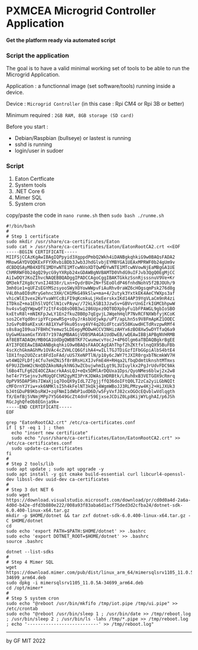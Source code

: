 # PXMCEA Microgrid Controller Application
#### Get the platform ready via automated script

### Script the application

The goal is to have a valid minimal working set of tools to be able to run the Microgrid Application.

Application : a functionnal image (set software/tools) running inside a device.

Device : `Microgrid Controller` (in this case : Rpi CM4 or Rpi 3B or better)

Minimum required : `2GB RAM, 8GB storage (SD card)`

Before you start : 
 - Debian/Raspbian (bullseye) or lastest is running
 - sshd is running
 - login/user in sudoer

### Script

1. Eaton Certficate
2. System tools
3. .NET Core 6
4. Mimer SQL
5. System cron

copy/paste the code in `nano runme.sh` then `sudo bash ./runme.sh`
```
#!/bin/bash
#
# Step 1 certificate
sudo mkdir /usr/share/ca-certificates/Eaton
sudo cat > /usr/share/ca-certificates/Eaton/EatonRootCA2.crt <<EOF
-----BEGIN CERTIFICATE-----
MIIFSjCCAzKgAwIBAgIQPpyid3XgppdPmbQ2Wkh4iDANBgkqhkiG9w0BAQsFADA2
MRowGAYDVQQKExFFYXRvbiBDb3Jwb3JhdGlvbjEYMBYGA1UEAxMPRWF0b24gUm9v
dCBDQSAyMB4XDTE1MDYwNTE1MTcwNVoXDTQwMDYwNTE1MTcwNVowNjEaMBgGA1UE
ChMRRWF0b24gQ29ycG9yYXRpb24xGDAWBgNVBAMTD0VhdG9uIFJvb3QgQ0EgMjCC
AiIwDQYJKoZIhvcNAQEBBQADggIPADCCAgoCggIBAKTGkkzSsnRjsssnuV9Ve+Kr
QM3ekf2Xg8cYvnIJ4838r/Lxn+OydrBU+2N+fSEoOldP46fnhdNohV5f2BJOUh/9
3mh0ie1+qUFZsEGYMSzsyooSWyXOYowWWpvFiAuRhv0raWZ6cHOgsqmPsk276d8g
V4L0ha0I0sMryGehnc3XH/CH1MkG49kSlw+ma+4/2utyk3YxtkEK4AeCYWXps3af
vhicWlE3vex2KvYvaWYCcBiFI9qKcmkuLjHxEerskxIKd14AP39YgVLaCm9nR4zi
ITDkoZ+ma1EhSlVQfClN1cvPAyw//72kLkSB13JzwSv+GBVvrUnGIrkIGMCbhpwW
hv4svSqQYWpwQf7zItF4sQ8sO0B3wi286Upxz0QT0DXpbyFu1bFPAWGL9gbIoSBO
kxEtvR8l+mNIKFpJwLY1En2fkuZ0B0p7qEgvjLJWqehHqlP7NvRCFNXWbfyjKCoK
sos2CeYqd0nripYFcpewRSg+sOyJrAsbUdjwkp/uPT/apLhn5s9V8FmApKZ1OOEC
3zGvPoB9aKExsKrA81XYwF9ku05svg4VY4q20idFtcaV558KuwdHCTdRvzpwRMf4
s8s8agI09ua7FBHhCYemwz5LDEepyMODwHCCV3NHizAHYx6zBO8Xw5wDYTfaQ6a9
UyGwHUaamGxfXV87r197AgMBAAGjVDBSMA4GA1UdDwEB/wQEAwIBBjAPBgNVHRMB
Af8EBTADAQH/MB0GA1UdDgQWBBTKF7CwumwcvYocJ+4P6Olgm6aTBDAQBgkrBgEE
AYI3FQEEAwIBADANBgkqhkiG9w0BAQsFAAOCAgEAhThpf2hZKtfxlnqQX95BuFBb
4scXchGkmAGhMv1OVAc4cZVHLCQ6GfihA4+wILlTGJTDiGzfIFbGGpiAlbS4btE4
lDX1fnp2UOZcat8FdIoFAd/uUS7XeNPTlN/p18y6cJWY7tJXIR0rgxbTNcmkWV7H
wt4WQ2FLDfj4Cfu7eHZNi5f8r8RsHiXIJvFmE4H+RHqa2LfbqDdmtUknshtMTmxs
6F9UJZbmW2cNnQDZAkoNAykhNG3wZCbujwhmILgt9L3UIuylkx2PgJrUdvFDC9Ak
l6Bo4TLFg62E4OCZAacrkAAsLQJ+eQx5DMlArDQUxa1Dps/QyoNMes6blwj2x2w8
heT4r7YSejnv3vMUgQFChM2gyMI3PrKJDWAs1HDRBtk/LRuh0xB3VETGOX9cRmrq
OpPV95DAP5Hs7IWaXjiq7OoQX9yIdL7Z7gjjffQ36doIFtQ0LT2zCa2yiLGbNQIt
cMFOrnYJYiw+xk6NMKlsI5h4kFelNT3kQkj4WgmWBoJJ3RLPMzyw4Kj2+HiJXUk3
bJ4tGDuPB9KbsRWJ+zqFNmI1dWbP1udD6D/w5FyVxfJ82cxOGOcEQvblwVdlqgth
fX/EmfBj5VNmjMPp7Y5G649GcZt4dnFr59EjxseJCDiZ0Lp8KijWYLghAI/p6JSh
RGcJghQfeOb8EGnja9k=
-----END CERTIFICATE-----
EOF

grep "EatonRootCA2.crt" /etc/ca-certificates.conf
if [ $? -eq 1 ] ; then
  echo "insert new certificate"
  sudo echo "/usr/share/ca-certificates/Eaton/EatonRootCA2.crt" >> /etc/ca-certificates.conf
  sudo update-ca-certificates
fi
#
# Step 2 tools/lib
sudo apt update ; sudo apt upgrade -y
sudo apt install -y git cmake build-essential curl libcurl4-openssl-dev libssl-dev uuid-dev ca-certificates
#
# Step 3 dot NET 6
sudo wget https://download.visualstudio.microsoft.com/download/pr/cd0d0a4d-2a6a-4d0d-b42e-dfd3b880e222/008a93f83aba6d1acf75ded3d2cfba24/dotnet-sdk-6.0.400-linux-x64.tar.gz
mkdir -p $HOME/dotnet && tar zxf dotnet-sdk-6.0.400-linux-x64.tar.gz -C $HOME/dotnet
cd
sudo echo 'export PATH=$PATH:$HOME/dotnet' >> .bashrc
sudo echo 'export DOTNET_ROOT=$HOME/dotnet' >> .bashrc
source .bashrc

dotnet --list-sdks
#
# Step 4 Mimer SQL
wget https://download.mimer.com/pub/dist/linux_arm_64/mimersqlsrv1105_11.0.5A-34699_arm64.deb
sudo dpkg -i mimersqlsrv1105_11.0.5A-34699_arm64.deb
cd /opt/mimer*
#
# Step 5 system cron
sudo echo "@reboot /usr/bin/mkfifo /tmp/iot.pipe /tmp/ui.pipe" >> /etc/crontab
sudo echo "@reboot /usr/bin/sleep 1 ; /usr/bin/date >> /tmp/reboot.log ; /usr/bin/sleep 2 ; /usr/bin/ls -lahs /tmp/*.pipe >> /tmp/reboot.log ; echo '---------------------------' >> /tmp/reboot.log"
```

---
by GF MIT 2022
